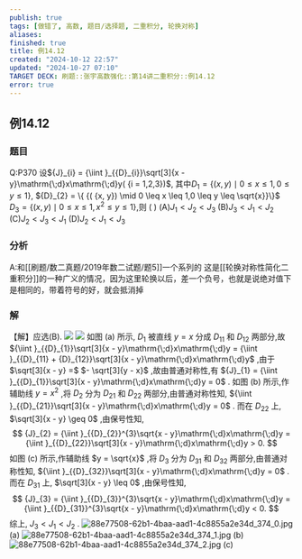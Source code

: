 ```yaml
---
publish: true
tags: [做错了, 高数, 题目/选择题, 二重积分, 轮换对称]
aliases: 
finished: true
title: 例14.12
created: "2024-10-12 22:57"
updated: "2024-10-27 07:10"
TARGET DECK: 刷题::张宇高数强化::第14讲二重积分::例14.12
error: true
---
```

## 例14.12
### 题目
Q:P370 设${J}_{i} = {\iint }_{{D}_{i}}\sqrt[3]{x - y}\mathrm{\;d}x\mathrm{\;d}y( {i = 1,2,3})$,
其中${D}_{1} = \{ ( {x, y}) \mid 0 \leq x \leq 1,0 \leq y \leq 1\}$,
${D}_{2} = \{ {( {x, y}) \mid 0 \leq x \leq 1,0 \leq y \leq \sqrt{x}}\}$ 
${D}_{3} = \{ {( {x, y}) \mid 0 \leq x \leq 1,{x}^{2} \leq y \leq 1}\}$,则 ( )
(A)${J}_{1} < {J}_{2} < {J}_{3}$
(B)${J}_{3} < {J}_{1} < {J}_{2}$
(C)${J}_{2} < {J}_{3} < {J}_{1}$
(D)${J}_{2} < {J}_{1} < {J}_{3}$
### 分析
A:和[[刷题/数二真题/2019年数二试题/题5]]一个系列的
这是[[轮换对称性简化二重积分]]的一种广义的情况，因为这里轮换以后，差一个负号，也就是说绝对值下是相同的，带着符号的好，就会抵消掉
### 解
【解】应选(B).
![](https://img.hwenyi.live/202410271508509.webp)
![](https://img.hwenyi.live/202410271508270.webp)
如图 (a) 所示, ${D}_{1}$ 被直线 $y = x$ 分成 ${D}_{11}$ 和 ${D}_{12}$ 两部分,故 ${\iint }_{{D}_{1}}\sqrt[3]{x - y}\mathrm{\;d}x\mathrm{\;d}y = {\iint }_{{D}_{11} + {D}_{12}}\sqrt[3]{x - y}\mathrm{\;d}x\mathrm{\;d}y$ ,由于 $\sqrt[3]{x - y} =$ $- \sqrt[3]{y - x}$ ,故由普通对称性,有 ${J}_{1} = {\iint }_{{D}_{1}}\sqrt[3]{x - y}\mathrm{\;d}x\mathrm{\;d}y = 0$ .
如图 (b) 所示,作辅助线 $y = {x}^{2}$ ,将 ${D}_{2}$ 分为 ${D}_{21}$ 和 ${D}_{22}$ 两部分,由普通对称性知, ${\iint }_{{D}_{21}}\sqrt[3]{x - y}\mathrm{\;d}x\mathrm{\;d}y = 0$ . 而在 ${D}_{22}$ 上, $\sqrt[3]{x - y} \geq 0$ ,由保号性知,
$$
{J}_{2} = {\iint }_{{D}_{2}}^{3}\sqrt{x - y}\mathrm{\;d}x\mathrm{\;d}y = {\iint }_{{D}_{22}}\sqrt[3]{x - y}\mathrm{\;d}x\mathrm{\;d}y > 0.
$$
如图 (c) 所示,作辅助线 $y = \sqrt{x}$ ,将 ${D}_{3}$ 分为 ${D}_{31}$ 和 ${D}_{32}$ 两部分,由普通对称性知, ${\iint }_{{D}_{32}}\sqrt[3]{x - y}\mathrm{\;d}x\mathrm{\;d}y = 0$ . 而在 ${D}_{31}$ 上, $\sqrt[3]{x - y} \leq 0$ ,由保号性知,
$$
{J}_{3} = {\iint }_{{D}_{3}}^{3}\sqrt{x - y}\mathrm{\;d}x\mathrm{\;d}y = {\iint }_{{D}_{31}}^{3}\sqrt{x - y}\mathrm{\;d}x\mathrm{\;d}y < 0.
$$
综上, ${J}_{3} < {J}_{1} < {J}_{2}$ .
![88e77508-62b1-4baa-aad1-4c8855a2e34d_374_0.jpg](https://img.hwenyi.live/202409011232509.webp)
(a)
![88e77508-62b1-4baa-aad1-4c8855a2e34d_374_1.jpg](https://img.hwenyi.live/202409011232510.webp)
(b)
![88e77508-62b1-4baa-aad1-4c8855a2e34d_374_2.jpg](https://img.hwenyi.live/202409011232511.webp)
(c)


 
